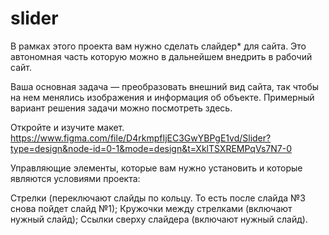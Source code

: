 # slider

В рамках этого проекта вам нужно сделать слайдер* для сайта. Это автономная часть которую можно в дальнейшем внедрить в рабочий сайт. 

Ваша основная задача — преобразовать внешний вид сайта, так чтобы на нем менялись изображения и информация об объекте. Примерный вариант решения задачи можно посмотреть здесь.

Откройте и изучите макет.
https://www.figma.com/file/D4rkmpfIjEC3GwYBPgE1vd/Slider?type=design&node-id=0-1&mode=design&t=XklTSXREMPqVs7N7-0

Управляющие элементы, которые вам нужно установить и которые являются условиями проекта:

Стрелки (переключают слайды по кольцу. То есть после слайда №3 снова пойдет слайд №1);
Кружочки между стрелками (включают нужный слайд);
Ссылки сверху слайдера (включают нужный слайд).
